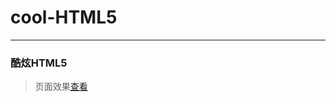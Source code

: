 # cool-HTML5       
---
### 酷炫HTML5        

> 页面效果[查看](http://o95scrds5.bkt.clouddn.com/index.html)
